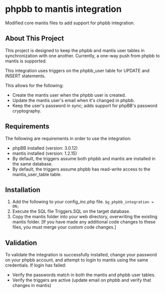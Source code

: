 phpbb to mantis integration
=============

Modified core mantis files to add support for phpbb integration.

About This Project
-----------
This project is designed to keep the phpbb and mantis user tables in synchronization with one another.
Currently, a one-way push from phpbb to mantis is supported.

This integration uses triggers on the phpbb_user table for UPDATE and INSERT statements.

This allows for the following:
  * Create the mantis user when the phpbb user is created.
  * Update the mantis user's email when it's changed in phpbb.
  * Keep the user's password in sync; adds support for phpBB's password cryptography.   
  
  
Requirements
-----------
The following are requirements in order to use the integration:
  * phpBB installed  (version: 3.0.12)
  * mantis installed (version: 1.2.15)
  * By default, the triggers assume both phpbb and mantis are installed in the same database.
  * By default, the triggers assume phpbb has read-write access to the mantis_user_table table.

Installation
-----------
1. Add the following to your config_inc.php file.
   ```$g_phpbb_integration = ON;```
2. Execute the SQL file Triggers.SQL on the target database.
3. Copy the mantis folder into your web directory, overwriting the existing mantis folder.
   [If you have made any additional code changes to these files, you must merge your custom code changes.]

Validation
-----------
To validate the integration is successfully installed, change your password on your phpbb account, and attempt to login to mantis using the same credentials. 
If login has failed:
  * Verify the passwords match in both the mantis and phpbb user tables.
  * Verify the triggers are active (update email on phpbb and verify that changes in mantis)

